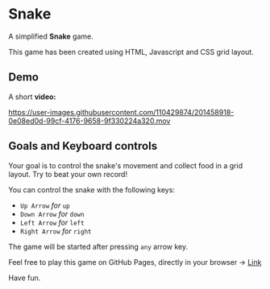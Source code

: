 # Snake
A simplified **Snake** game.

This game has been created using HTML, Javascript and CSS grid layout.

## Demo
A short **video:**

https://user-images.githubusercontent.com/110429874/201458918-0e08ed0d-99cf-4176-9658-9f330224a320.mov

## Goals and Keyboard controls

Your goal is to control the snake's movement and collect food in a grid layout. Try to beat your own record!

You can control the snake with the following keys:

- `Up Arrow` *for* `up`
- `Down Arrow` *for* `down`
- `Left Arrow` *for* `left`
- `Right Arrow` *for* `right`

The game will be started after pressing `any` arrow key.

Feel free to play this game on GitHub Pages, directly in your browser ->
[Link](https://danielzlatanov.github.io/Snake/)

Have fun.
